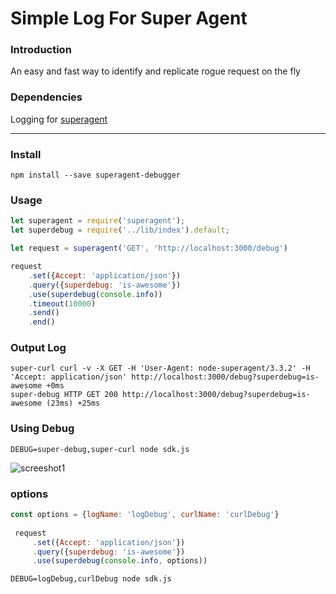 # Simple Log For Super Agent 

### Introduction
An easy and fast way to identify and replicate rogue request on the fly 

### Dependencies
Logging for [superagent](https://github.com/visionmedia/superagent)

-----------
### Install

```cli
npm install --save superagent-debugger
```

### Usage

```js
let superagent = require('superagent');
let superdebug = require('../lib/index').default;

let request = superagent('GET', 'http://localhost:3000/debug')

request
    .set({Accept: 'application/json'})
    .query({superdebug: 'is-awesome'})
    .use(superdebug(console.info))
    .timeout(10000)
    .send()
    .end()
```

### Output Log
```log
super-curl curl -v -X GET -H 'User-Agent: node-superagent/3.3.2' -H 'Accept: application/json' http://localhost:3000/debug?superdebug=is-awesome +0ms
super-debug HTTP GET 200 http://localhost:3000/debug?superdebug=is-awesome (23ms) +25ms
```

### Using Debug
 ```
 DEBUG=super-debug,super-curl node sdk.js
 ```
![screeshot1](https://raw.githubusercontent.com/sebastianlzy/superagent-debugger/master/sample-log.jpg)

### options

```js
const options = {logName: 'logDebug', curlName: 'curlDebug'}
    
 request
     .set({Accept: 'application/json'})
     .query({superdebug: 'is-awesome'})
     .use(superdebug(console.info, options))
```

```
DEBUG=logDebug,curlDebug node sdk.js
```